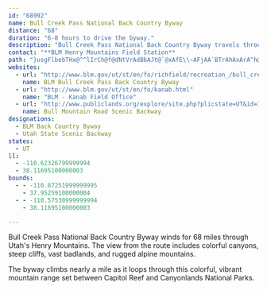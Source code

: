 ```yaml
---
id: "68992"
name: Bull Creek Pass National Back Country Byway
distance: "68"
duration: "6-8 hours to drive the byway."
description: "Bull Creek Pass National Back Country Byway travels through the Henry Mountains, surrounded by tall walls of granite."
contact: "**BLM Henry Mountains Field Station**                        \r\n380 South 100 West                                                 \r\nPO Box 99                                                       \r\nHanksville, UT 84734                                         \r\n435-542-3461                                             \r\nFax: 435-542-3016                                       "
path: "}usgFlbebTHx@^^lIrCh@f@dNtVrAdBbAJt@`@xAfE\\~AFjAA`BTrAhAxArA^h@DfDa@Ni@~@iAfJi@|HoEvH{E~ZgQbF?bBWhGoCjBkAvJuCfKkCfF{B|B]jAJ`GtBhAv@vBx@p@LhJj@x@ZrFlJTXl@VbBVbL_@pECXAr@s@j@WdA?p@aA^InBRfB\\xB`AbEdDbAfAvF|CbEtAdCb@zDRrBq@zNuHj@Sr@IvDRjM|BbHx@`HlAdNjDj\\tKxBtBr@`BnCxBvAh@nAL|Ba@pIgJ`@FfBrAbClE~CrDfArD~@xBh@`BZvAL~AYfAI~@Bz@ZpCEnDRpC`AbGlCxGDGuBpCiAzCcAzAeCjA_BTmCjA}@XsApAU^i@xBm@xAq@`AsBlFmAx@m@~A_AjAeA`GU~@kBhAuD|Am@^mCfDoB`B_@~B_A~@y@XwEQ}@Bg@XsAV_@?mAKwGmAcDr@iQw@oBP}BlAsAjAi@bBQ|A_@r@Ml@CjCkBzAiBv@qJtBw@^eBb@aIlAwAZ{ApAwDr@uApA}@d@}EWiB?_@_@i@[}@We@@cAvAk@`@m@bBu@fA}@Jc@Iw@o@kA@kAx@oBpCsBhEMp@BjD]nCi@rBKzBu@dEFrHp@rF?`BIxAYr@Iv@IfBDj@V`An@dAhAJjAf@pAXxALh@n@j@hArAj@~@D|@XXx@?`AmAlD?jB_@jBDnCl@jCo@tEC~DiB|SIxCc@vCeAtEiAtBi@p@uA|@aDzAs@j@e@t@i@jB[rBI`BUdIY~Cs@nC_BxEc@fDc@lBDrEoBnI^rE|@jGb@~@p@^f@f@~ArEtAnFLh@TzJC`CbBxEl@dAh@fC~AtQEnADdB^pB?tBKxDc@rC?f@b@pBGXHx@B`Ce@zFcA~IY~Ib@vNI~V~@pEj@jBfBbCdApFlB|FOvEbBhGBx@I~A^xDr@`BZlCb@~AnB`DlAhDn@bA|DjFbCzAd@dAK|AD^j@zAl@nHr@xFTxNClBBl@Xt@EdBSjAOfHYfFRhUCdAE`@m@|@En@?xGEQCm@YsAe@mAo@mAcB_AEOZy@DuAg@kB}@_Bo@uEMYGGkF@iCKmBvAc@j@Kx@ItAo@jBOz@k@jBQLuCl@EHGXLnIi@lAUVmAl@IJB^Tr@vAzGd@x@?Ve@`@Qb@u@l@cE]i@Nu@zAmA`BHd@rApAlDlHOlBM@iCoA_AWgAP[LY^sC`ECf@r@vDX`E\\pD?vASvAOPs@?}By@sAYq@LCl@x@xEI~BON{@Iw@eAo@Ie@HwB_AoCg@iAq@w@aAa@OcCMY^eAlCmBrBoArDIdAH^rB~AZ`@Oj@uAZ}BPsEu@sBcBm@UoBEc@K{@k@y@gBy@Y}@EYj@UhBwAvEiA`FuAxCj@x@L^b@RxEj@r@X|BXn@Xt@LnB?b@Rh@dAD^r@VtOXb@Nx@jBTpACRKPOFyAk@e@Ps@p@Hr@nA?HR?lAIz@DxDO|A_DbESjDc@dDBf@XJ^KNgA|BqBrHuDTL?j@oA`B[~@cAtEEpAj@hGh@rCHrDM|Aq@zAcAbD?h@Jd@vAv@fHxA|FZb@P?d@g@`GoCfGIl@Hd@Nd@xNtGDPYx@_B~@aDlCyCbFiBdAoApA?lAd@jBRnE`@xBl@JNLR~@ZPb@Ex@DZR^d@pBJxBfAxAKnAg@|@iA^JTV|F?RENSnAgClCq@b@YdAGb@Th@DdAs@hAgAbAeDZm@|BS^cAHi@XWrAe@~CKhAmAfBDxBrAd@j@ExAX`E^^x@L^GHDDLEDiBd@?NnAn@n@LpEmBt@Mx@hBbCxDbAdAhADXxDNl@nAlDbAdEt@bBIvADx@RZrBv@RZTtA@fCe@zHk@x@gCfBOPIl@h@~B~BnBpAvA~AzFh@jCrAnCPjAv@p@HTa@~G{AzDn@\\rC}@^BBLSlBY|@{@z@y@\\cCE]X{@~@}AtCUfBd@vApEd@`@f@v@dAzCtF|BzE\\vADdAd@`DEj@Sf@y@l@Qv@CdAiAReBxBi@NGVLDlJQv@hAJfAKTmANyAfAe@l@wBd@}FlEBX~AjAxAzBEVyB|FwBv@eAl@gCdH_@zAIdBKj@gDfDiDaEs@SYFIxA[xAMZ{AvAIlAYpABr@`A|Ef@pDNZ?ZSb@Eh@o@fAWVeBh@yAbA_@f@Op@H~As@tAD|@fAf@`AD\\Mh@i@dBgAl@?bBtB`BvAFREdEPR|@@dA{Ab@QtAJbCfA|CrCd@lAA|DOrAHp@?|BFp@r@jARz@OvAr@fDd@rA~ClHr@~@Kl@D~@TLJEl@_CRINNHb@ItAHv@x@bEbDdFjCrB\\x@XDn@_@xAgDNQNBr@`Cj@r@N~ALRn@RxBSXDXXb@dAv@lDlBrAn@zABn@YfFLr@Fx@Ar@HVhETbB`AN\\CvADRfAn@vCbAj@bBnA|@bA~AT~@AlADJXDXk@Tk@b@sBNGNN~@rEU~ADfAtA|Fx@}Cb@oDDmPu@mG_AmEW{BLg@lBy@jBwAbBa@fA?TKt@mBrAkBdAUl@]~B_DFe@g@u@LwBIUs@Q?_@hAa@vBqA`@aABeAo@eCD{AyA_CIy@DYh@m@hBiAbBa@vAQNM?Mo@]i@a@Z_DKeAo@g@}@sC[_@?cA]o@_Ae@?]H{@^gAd@YjMKzFW^_@TaANgCr@eBx@m@xEq@l@Qh@_@|CYtAvBr@RXG`@q@XMhBQpAaA|E}Gj@]x@Qh@_@xDS~@e@rA_DFsAY_COg@DcARO~Cj@XKhBgDDkCU_BMgBB_@TK^?RMBc@Cu@mEeLu@oAsAsACY^qAVcG^}C?k@w@mClAgCb@a@ZQT^`@@j@U~AY^Ev@Fh@[Oy@gCiBeBqDcA}CS{ByAeIk@uB@IpENr@I^Oj@o@\\cATwClB{AnBqGIa@c@m@OkAAaAJ_@pCeBVYHYYyCOm@Uc@uBgCa@uAHq@hAGpE_CbCFx@Gr@FrCdB~Bx@xBdAbBnAvBhA~StC^MEe@}BaDiAkAKg@DQj@Y|@Kr@?zAPxAK\\w@n@c@lAk@n@kFmAwJk@mC}@wAu@m@]e@U{AuG{MiEgEwDsFoGwHwBi@uAeCwCmIe@aAYy@DSZIzBLTGNSRqCp@Sp@y@dCu@l@?lExBlHxCbGtCvEjDnBt@x@r@v@\\zAElRmClDKbADhAf@jAdAn@^tIpAn@l@rCnEr@xCHD^S^}@J_AVg@ZY|@YlGdAxC?OmAH}ACcC_AqCKm@?k@Dg@r@_C`@{DLc@n@aAbFuGh@qBTS|@E^SXk@n@yB^eG?]iBqD_@gBIyAb@eGt@{E?e@[mAImCWy@K_AHyBn@qBTc@hBwBhByAVa@NqBJShAMfAFnBk@lAH~Bi@hAGZQ\\o@j@]b@oBx@Ql@Tj@d@RvAn@^b@Sd@w@hBMLKZaARKzACl@M|BBxBrDTBbAMfF_DxB{@xByDh@m@bEsC|E_Al@EdAs@|Ae@Xa@NiCCU_CkAc@k@_AmBWs@kAoBe@kBSmCO_@w@_AqAaE]WuBPiATs@GcAgBeBm@i@cAcBg@Y]UqED]HSPChAd@|@ApGm@|Cw@dA{@Hq@OeB?sDZ{GRy@hAgC?Qe@k@?YZ_@|AMHM?K]a@B]^Q~@Gb@s@zAk@l@{@Hc@Yg@XsAG_BLw@IYu@i@I]DYxAy@r@eAtAa@^e@\\_ABY]gADy@^_@\\Kh@ENJ`@tDk@~BCRFXrBMxCy@bA@nBv@dBfBxAj@l@Ab@|@NPTDRMdAyERMdAXd@e@b@?|AVbAQTYHWDe@?m@Tm@|@l@XDrCWjCH|AExCaBlDoCv@U~AElCPbCkAbC_@d@WhEuCl@y@Pm@x@yG\\{AxDqEREr@LVHVZZj@xBxGFLNA`@}@n@_DQ}F_@qBHk@x@oATeAc@aCk@y@@k@LSM}EBiADO^GhAp@t@LFK@s@Km@]k@Ka@?WHQd@Ah@RbA_@rAb@N_@yAkBmEs@c@e@_AaCc@eCi@yEBa@HKJ@hC~BzE`CdBO|D}@b@UhAKbBr@XXTj@t@`@bAD|Aa@^f@Np@DzAHPtBnAVDNMJu@\\E`@R`CnBx@hA`AhCX\\h@Xr@`AbBvAnAFhBp@|@j@bBhBt@jBlAl@Vj@b@T|ACT}@OaBRWdCrA`DdAh@LtCGvA_@hAaC`AWfA?rCmAfEEdBPRQNgAr@OrEHxAR_@sBaCsDyG_FOYbAaDCk@u@{@sAsBsA_F_AaJoA{Hm@kGe@iGCgCs@mCQwCmAgGe@gD?u@ScAcAuBiAcDiDuFc@uBe@eD[oIc@cDHgD]{DBq@OmDHuCZ_CTkEBgFIaB_AoFe@eHYyBg@uB{@qBOgAm@kBUaBu@gCgAwBeBeC]mB{@oBOwB?aF]mDHyCK{BFeBNy@?_C[gBEyDS_Au@_HH{CNuAf@kBFy@IgCHeHPsEVsCh@{At@eANg@Hq@@kBp@oGJoHRsCh@kDj@gBnAgDR}@BaCi@sFi@aCYmCoAyCIs@IkIIm@_BeFy@uAcByBo@yCiAs@SWIg@B[N]bBkBxAcDNq@CyAWmB@_AL[x@UtBPr@d@XpATBHSHuBOe@OM}@@m@g@GS^iAd@SHU?w@HY~@y@XkB?o@Ei@Ym@GkAHg@QaBa@y@aAqDWoCQ_AyBmFiByBm@yAeAyCMaBe@}BwCaFuAoChAkCT_AHm@EgCi@qDc@sHBuBGsBNmBlAkHrA{JIgBHeCOcCDo@?uA\\eC]iFTwBn@gDPsEQg@KsBo@gCc@kDB]n@iBC_@a@yAj@uHLy@t@kA?cAO{@sCaFiAaCs@cCyCuDm@_Ci@s@_@yDa@yAIy@CmFHuCHw@Ng@~B{DHeBU}DIS}@a@eBsEHa@N[XBJPLzAZx@r@`@XBTKRy@DuCHWHMz@KBKCYYQe@{@OaCj@kBhAuIVSnAYlAfBTDr@lANDJQCSo@gBQ_ADs@Ue@kCgD_@EcEx@e@SgAoAG{@PqAEiCUyBg@_CHsAlAyATmABe@]kA{A?p@mAiAyFo@uDUwBNg@bAsAd@{KHe@hBy@Xg@j@_DzCoRP{FfAgEx@wFPoB?}@Eo@Kc@g@m@uAe@cBSmAkA_DoBmAmAkAkEmA{MKuB@mBpJ{RpDsHHe@?kAScCB_@~@_EHqAjDg`BFo@d@aAnMiOrEaG"
websites:
  - url: "http://www.blm.gov/ut/st/en/fo/richfield/recreation_/bull_creek_pass_backcountry.html"
    name: BLM Bull Creek Pass Back Country Byway
  - url: "http://www.blm.gov/ut/st/en/fo/kanab.html"
    name: "BLM - Kanab Field Office"
  - url: "http://www.publiclands.org/explore/site.php?plicstate=UT&id=1808&PHPSESSID=23cfeb7c9"
    name: Bull Mountain Road Scenic Backway
designations:
  - BLM Back Country Byway
  - Utah State Scenic Backway
states:
  - UT
ll:
  - -110.62326799999994
  - 38.11695100000003
bounds:
  - - -110.87251999999995
    - 37.95259100000004
  - - -110.57530999999994
    - 38.11695100000003

---
```


Bull Creek Pass National Back Country Byway winds for 68 miles through Utah's Henry Mountains. The view from the route includes colorful canyons, steep cliffs, vast badlands, and rugged alpine mountains.

The byway climbs nearly a mile as it loops through this colorful, vibrant mountain range set between Capitol Reef and Canyonlands National Parks.

